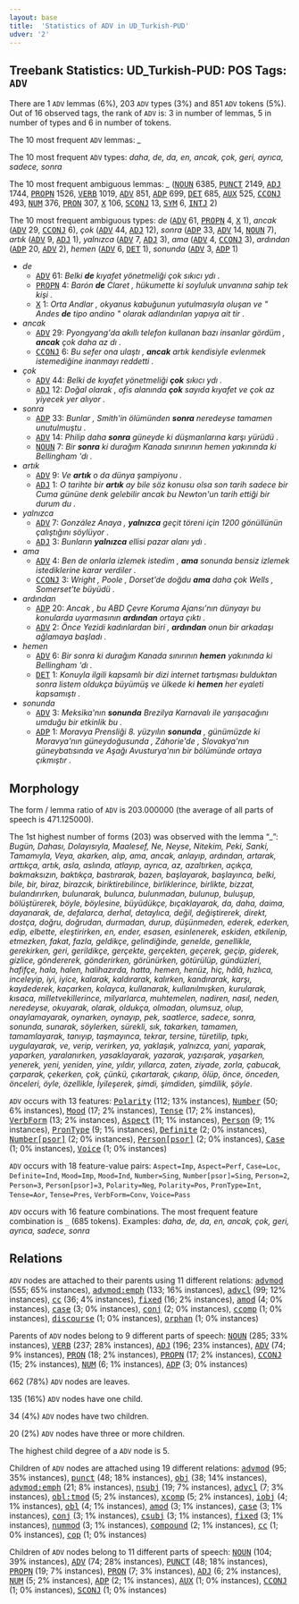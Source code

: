 ```yaml
---
layout: base
title:  'Statistics of ADV in UD_Turkish-PUD'
udver: '2'
---
```


## Treebank Statistics: UD_Turkish-PUD: POS Tags: `ADV`

There are 1 `ADV` lemmas (6%), 203 `ADV` types (3%) and 851 `ADV` tokens (5%).
Out of 16 observed tags, the rank of `ADV` is: 3 in number of lemmas, 5 in number of types and 6 in number of tokens.

The 10 most frequent `ADV` lemmas: <em>_</em>

The 10 most frequent `ADV` types:  <em>daha, de, da, en, ancak, çok, geri, ayrıca, sadece, sonra</em>

The 10 most frequent ambiguous lemmas: <em>_</em> (<tt><a href="tr_pud-pos-NOUN.html">NOUN</a></tt> 6385, <tt><a href="tr_pud-pos-PUNCT.html">PUNCT</a></tt> 2149, <tt><a href="tr_pud-pos-ADJ.html">ADJ</a></tt> 1744, <tt><a href="tr_pud-pos-PROPN.html">PROPN</a></tt> 1526, <tt><a href="tr_pud-pos-VERB.html">VERB</a></tt> 1019, <tt><a href="tr_pud-pos-ADV.html">ADV</a></tt> 851, <tt><a href="tr_pud-pos-ADP.html">ADP</a></tt> 699, <tt><a href="tr_pud-pos-DET.html">DET</a></tt> 685, <tt><a href="tr_pud-pos-AUX.html">AUX</a></tt> 525, <tt><a href="tr_pud-pos-CCONJ.html">CCONJ</a></tt> 493, <tt><a href="tr_pud-pos-NUM.html">NUM</a></tt> 376, <tt><a href="tr_pud-pos-PRON.html">PRON</a></tt> 307, <tt><a href="tr_pud-pos-X.html">X</a></tt> 106, <tt><a href="tr_pud-pos-SCONJ.html">SCONJ</a></tt> 13, <tt><a href="tr_pud-pos-SYM.html">SYM</a></tt> 6, <tt><a href="tr_pud-pos-INTJ.html">INTJ</a></tt> 2)

The 10 most frequent ambiguous types:  <em>de</em> (<tt><a href="tr_pud-pos-ADV.html">ADV</a></tt> 61, <tt><a href="tr_pud-pos-PROPN.html">PROPN</a></tt> 4, <tt><a href="tr_pud-pos-X.html">X</a></tt> 1), <em>ancak</em> (<tt><a href="tr_pud-pos-ADV.html">ADV</a></tt> 29, <tt><a href="tr_pud-pos-CCONJ.html">CCONJ</a></tt> 6), <em>çok</em> (<tt><a href="tr_pud-pos-ADV.html">ADV</a></tt> 44, <tt><a href="tr_pud-pos-ADJ.html">ADJ</a></tt> 12), <em>sonra</em> (<tt><a href="tr_pud-pos-ADP.html">ADP</a></tt> 33, <tt><a href="tr_pud-pos-ADV.html">ADV</a></tt> 14, <tt><a href="tr_pud-pos-NOUN.html">NOUN</a></tt> 7), <em>artık</em> (<tt><a href="tr_pud-pos-ADV.html">ADV</a></tt> 9, <tt><a href="tr_pud-pos-ADJ.html">ADJ</a></tt> 1), <em>yalnızca</em> (<tt><a href="tr_pud-pos-ADV.html">ADV</a></tt> 7, <tt><a href="tr_pud-pos-ADJ.html">ADJ</a></tt> 3), <em>ama</em> (<tt><a href="tr_pud-pos-ADV.html">ADV</a></tt> 4, <tt><a href="tr_pud-pos-CCONJ.html">CCONJ</a></tt> 3), <em>ardından</em> (<tt><a href="tr_pud-pos-ADP.html">ADP</a></tt> 20, <tt><a href="tr_pud-pos-ADV.html">ADV</a></tt> 2), <em>hemen</em> (<tt><a href="tr_pud-pos-ADV.html">ADV</a></tt> 6, <tt><a href="tr_pud-pos-DET.html">DET</a></tt> 1), <em>sonunda</em> (<tt><a href="tr_pud-pos-ADV.html">ADV</a></tt> 3, <tt><a href="tr_pud-pos-ADP.html">ADP</a></tt> 1)


* <em>de</em>
  * <tt><a href="tr_pud-pos-ADV.html">ADV</a></tt> 61: <em>Belki <b>de</b> kıyafet yönetmeliği çok sıkıcı ydı .</em>
  * <tt><a href="tr_pud-pos-PROPN.html">PROPN</a></tt> 4: <em>Barón <b>de</b> Claret , hükumette ki soyluluk unvanına sahip tek kişi .</em>
  * <tt><a href="tr_pud-pos-X.html">X</a></tt> 1: <em>Orta Andlar , okyanus kabuğunun yutulmasıyla oluşan ve " Andes <b>de</b> tipo andino " olarak adlandırılan yapıya ait tir .</em>
* <em>ancak</em>
  * <tt><a href="tr_pud-pos-ADV.html">ADV</a></tt> 29: <em>Pyongyang'da akıllı telefon kullanan bazı insanlar gördüm , <b>ancak</b> çok daha az dı .</em>
  * <tt><a href="tr_pud-pos-CCONJ.html">CCONJ</a></tt> 6: <em>Bu sefer ona ulaştı , <b>ancak</b> artık kendisiyle evlenmek istemediğine inanmayı reddetti .</em>
* <em>çok</em>
  * <tt><a href="tr_pud-pos-ADV.html">ADV</a></tt> 44: <em>Belki de kıyafet yönetmeliği <b>çok</b> sıkıcı ydı .</em>
  * <tt><a href="tr_pud-pos-ADJ.html">ADJ</a></tt> 12: <em>Doğal olarak , ofis alanında <b>çok</b> sayıda kıyafet ve çok az yiyecek yer alıyor .</em>
* <em>sonra</em>
  * <tt><a href="tr_pud-pos-ADP.html">ADP</a></tt> 33: <em>Bunlar , Smith'in ölümünden <b>sonra</b> neredeyse tamamen unutulmuştu .</em>
  * <tt><a href="tr_pud-pos-ADV.html">ADV</a></tt> 14: <em>Philip daha <b>sonra</b> güneyde ki düşmanlarına karşı yürüdü .</em>
  * <tt><a href="tr_pud-pos-NOUN.html">NOUN</a></tt> 7: <em>Bir <b>sonra</b> ki durağım Kanada sınırının hemen yakınında ki Bellingham 'dı .</em>
* <em>artık</em>
  * <tt><a href="tr_pud-pos-ADV.html">ADV</a></tt> 9: <em>Ve <b>artık</b> o da dünya şampiyonu .</em>
  * <tt><a href="tr_pud-pos-ADJ.html">ADJ</a></tt> 1: <em>O tarihte bir <b>artık</b> ay bile söz konusu olsa son tarih sadece bir Cuma gününe denk gelebilir ancak bu Newton'un tarih ettiği bir durum du .</em>
* <em>yalnızca</em>
  * <tt><a href="tr_pud-pos-ADV.html">ADV</a></tt> 7: <em>González Anaya , <b>yalnızca</b> geçit töreni için 1200 gönüllünün çalıştığını söylüyor .</em>
  * <tt><a href="tr_pud-pos-ADJ.html">ADJ</a></tt> 3: <em>Bunların <b>yalnızca</b> ellisi pazar alanı ydı .</em>
* <em>ama</em>
  * <tt><a href="tr_pud-pos-ADV.html">ADV</a></tt> 4: <em>Ben de onlarla izlemek istedim , <b>ama</b> sonunda bensiz izlemek istediklerine karar verdiler .</em>
  * <tt><a href="tr_pud-pos-CCONJ.html">CCONJ</a></tt> 3: <em>Wright , Poole , Dorset'de doğdu <b>ama</b> daha çok Wells , Somerset'te büyüdü .</em>
* <em>ardından</em>
  * <tt><a href="tr_pud-pos-ADP.html">ADP</a></tt> 20: <em>Ancak , bu ABD Çevre Koruma Ajansı'nın dünyayı bu konularda uyarmasının <b>ardından</b> ortaya çıktı .</em>
  * <tt><a href="tr_pud-pos-ADV.html">ADV</a></tt> 2: <em>Önce Yezidi kadınlardan biri , <b>ardından</b> onun bir arkadaşı ağlamaya başladı .</em>
* <em>hemen</em>
  * <tt><a href="tr_pud-pos-ADV.html">ADV</a></tt> 6: <em>Bir sonra ki durağım Kanada sınırının <b>hemen</b> yakınında ki Bellingham 'dı .</em>
  * <tt><a href="tr_pud-pos-DET.html">DET</a></tt> 1: <em>Konuyla ilgili kapsamlı bir dizi internet tartışması bulduktan sonra listem oldukça büyümüş ve ülkede ki <b>hemen</b> her eyaleti kapsamıştı .</em>
* <em>sonunda</em>
  * <tt><a href="tr_pud-pos-ADV.html">ADV</a></tt> 3: <em>Meksika'nın <b>sonunda</b> Brezilya Karnavalı ile yarışacağını umduğu bir etkinlik bu .</em>
  * <tt><a href="tr_pud-pos-ADP.html">ADP</a></tt> 1: <em>Moravya Prensliği 8. yüzyılın <b>sonunda</b> , günümüzde ki Moravya'nın güneydoğusunda , Záhorie'de , Slovakya'nın güneybatısında ve Aşağı Avusturya'nın bir bölümünde ortaya çıkmıştır .</em>

## Morphology

The form / lemma ratio of `ADV` is 203.000000 (the average of all parts of speech is 471.125000).

The 1st highest number of forms (203) was observed with the lemma “_”: <em>Bugün, Dahası, Dolayısıyla, Maalesef, Ne, Neyse, Nitekim, Peki, Sanki, Tamamıyla, Veya, akarken, alıp, ama, ancak, anlayıp, ardından, artarak, arttıkça, artık, asla, aslında, atlayıp, ayrıca, az, azaltırken, açıkça, bakmaksızın, baktıkça, bastırarak, bazen, başlayarak, başlayınca, belki, bile, bir, biraz, birazcık, biriktirebilince, birliklerince, birlikte, bizzat, bulandırırken, bulunarak, bulunca, bulunmadan, bulunup, buluşup, bölüştürerek, böyle, böylesine, büyüdükçe, bıçaklayarak, da, daha, daima, dayanarak, de, defalarca, derhal, detaylıca, değil, değiştirerek, direkt, dostça, doğru, doğrudan, durmadan, durup, düşünmeden, ederek, ederken, edip, elbette, eleştirirken, en, ender, esasen, esinlenerek, eskiden, etkilenip, etmezken, fakat, fazla, geldikçe, gelindiğinde, genelde, genellikle, gerekirken, geri, gerildikçe, gerçekte, gerçekten, geçerek, geçip, giderek, gizlice, göndererek, gönderirken, görünürken, götürülüp, gündüzleri, hafifçe, hala, halen, halihazırda, hatta, hemen, henüz, hiç, hâlâ, hızlıca, inceleyip, iyi, iyice, kalarak, kaldırarak, kalırken, kandırarak, karşı, kaydederek, kaçarken, kolayca, kullanarak, kullanılmışken, kurularak, kısaca, milletvekillerince, milyarlarca, muhtemelen, nadiren, nasıl, neden, neredeyse, okuyarak, olarak, oldukça, olmadan, olumsuz, olup, onaylamayarak, oynarken, oynayıp, pek, saatlerce, sadece, sonra, sonunda, sunarak, söylerken, sürekli, sık, takarken, tamamen, tamamlayarak, tanıyıp, taşmayınca, tekrar, tersine, türetilip, tıpkı, uygulayarak, ve, verip, verirken, ya, yaklaşık, yalnızca, yani, yaparak, yaparken, yaralanırken, yasaklayarak, yazarak, yazışarak, yaşarken, yenerek, yeni, yeniden, yine, yıldır, yıllarca, zaten, ziyade, zorla, çabucak, çarparak, çekerken, çok, çünkü, çıkartarak, çıkarıp, ölüp, önce, önceden, önceleri, öyle, özellikle, İyileşerek, şimdi, şimdiden, şimdilik, şöyle</em>.

`ADV` occurs with 13 features: <tt><a href="tr_pud-feat-Polarity.html">Polarity</a></tt> (112; 13% instances), <tt><a href="tr_pud-feat-Number.html">Number</a></tt> (50; 6% instances), <tt><a href="tr_pud-feat-Mood.html">Mood</a></tt> (17; 2% instances), <tt><a href="tr_pud-feat-Tense.html">Tense</a></tt> (17; 2% instances), <tt><a href="tr_pud-feat-VerbForm.html">VerbForm</a></tt> (13; 2% instances), <tt><a href="tr_pud-feat-Aspect.html">Aspect</a></tt> (11; 1% instances), <tt><a href="tr_pud-feat-Person.html">Person</a></tt> (9; 1% instances), <tt><a href="tr_pud-feat-PronType.html">PronType</a></tt> (9; 1% instances), <tt><a href="tr_pud-feat-Definite.html">Definite</a></tt> (2; 0% instances), <tt><a href="tr_pud-feat-Number-psor.html">Number[psor]</a></tt> (2; 0% instances), <tt><a href="tr_pud-feat-Person-psor.html">Person[psor]</a></tt> (2; 0% instances), <tt><a href="tr_pud-feat-Case.html">Case</a></tt> (1; 0% instances), <tt><a href="tr_pud-feat-Voice.html">Voice</a></tt> (1; 0% instances)

`ADV` occurs with 18 feature-value pairs: `Aspect=Imp`, `Aspect=Perf`, `Case=Loc`, `Definite=Ind`, `Mood=Imp`, `Mood=Ind`, `Number=Sing`, `Number[psor]=Sing`, `Person=2`, `Person=3`, `Person[psor]=3`, `Polarity=Neg`, `Polarity=Pos`, `PronType=Int`, `Tense=Aor`, `Tense=Pres`, `VerbForm=Conv`, `Voice=Pass`

`ADV` occurs with 16 feature combinations.
The most frequent feature combination is `_` (685 tokens).
Examples: <em>daha, de, da, en, ancak, çok, geri, ayrıca, sadece, sonra</em>


## Relations

`ADV` nodes are attached to their parents using 11 different relations: <tt><a href="tr_pud-dep-advmod.html">advmod</a></tt> (555; 65% instances), <tt><a href="tr_pud-dep-advmod-emph.html">advmod:emph</a></tt> (133; 16% instances), <tt><a href="tr_pud-dep-advcl.html">advcl</a></tt> (99; 12% instances), <tt><a href="tr_pud-dep-cc.html">cc</a></tt> (36; 4% instances), <tt><a href="tr_pud-dep-fixed.html">fixed</a></tt> (16; 2% instances), <tt><a href="tr_pud-dep-amod.html">amod</a></tt> (4; 0% instances), <tt><a href="tr_pud-dep-case.html">case</a></tt> (3; 0% instances), <tt><a href="tr_pud-dep-conj.html">conj</a></tt> (2; 0% instances), <tt><a href="tr_pud-dep-ccomp.html">ccomp</a></tt> (1; 0% instances), <tt><a href="tr_pud-dep-discourse.html">discourse</a></tt> (1; 0% instances), <tt><a href="tr_pud-dep-orphan.html">orphan</a></tt> (1; 0% instances)

Parents of `ADV` nodes belong to 9 different parts of speech: <tt><a href="tr_pud-pos-NOUN.html">NOUN</a></tt> (285; 33% instances), <tt><a href="tr_pud-pos-VERB.html">VERB</a></tt> (237; 28% instances), <tt><a href="tr_pud-pos-ADJ.html">ADJ</a></tt> (196; 23% instances), <tt><a href="tr_pud-pos-ADV.html">ADV</a></tt> (74; 9% instances), <tt><a href="tr_pud-pos-PRON.html">PRON</a></tt> (18; 2% instances), <tt><a href="tr_pud-pos-PROPN.html">PROPN</a></tt> (17; 2% instances), <tt><a href="tr_pud-pos-CCONJ.html">CCONJ</a></tt> (15; 2% instances), <tt><a href="tr_pud-pos-NUM.html">NUM</a></tt> (6; 1% instances), <tt><a href="tr_pud-pos-ADP.html">ADP</a></tt> (3; 0% instances)

662 (78%) `ADV` nodes are leaves.

135 (16%) `ADV` nodes have one child.

34 (4%) `ADV` nodes have two children.

20 (2%) `ADV` nodes have three or more children.

The highest child degree of a `ADV` node is 5.

Children of `ADV` nodes are attached using 19 different relations: <tt><a href="tr_pud-dep-advmod.html">advmod</a></tt> (95; 35% instances), <tt><a href="tr_pud-dep-punct.html">punct</a></tt> (48; 18% instances), <tt><a href="tr_pud-dep-obj.html">obj</a></tt> (38; 14% instances), <tt><a href="tr_pud-dep-advmod-emph.html">advmod:emph</a></tt> (21; 8% instances), <tt><a href="tr_pud-dep-nsubj.html">nsubj</a></tt> (19; 7% instances), <tt><a href="tr_pud-dep-advcl.html">advcl</a></tt> (7; 3% instances), <tt><a href="tr_pud-dep-obl-tmod.html">obl:tmod</a></tt> (5; 2% instances), <tt><a href="tr_pud-dep-xcomp.html">xcomp</a></tt> (5; 2% instances), <tt><a href="tr_pud-dep-iobj.html">iobj</a></tt> (4; 1% instances), <tt><a href="tr_pud-dep-obl.html">obl</a></tt> (4; 1% instances), <tt><a href="tr_pud-dep-amod.html">amod</a></tt> (3; 1% instances), <tt><a href="tr_pud-dep-case.html">case</a></tt> (3; 1% instances), <tt><a href="tr_pud-dep-conj.html">conj</a></tt> (3; 1% instances), <tt><a href="tr_pud-dep-csubj.html">csubj</a></tt> (3; 1% instances), <tt><a href="tr_pud-dep-fixed.html">fixed</a></tt> (3; 1% instances), <tt><a href="tr_pud-dep-nummod.html">nummod</a></tt> (3; 1% instances), <tt><a href="tr_pud-dep-compound.html">compound</a></tt> (2; 1% instances), <tt><a href="tr_pud-dep-cc.html">cc</a></tt> (1; 0% instances), <tt><a href="tr_pud-dep-cop.html">cop</a></tt> (1; 0% instances)

Children of `ADV` nodes belong to 11 different parts of speech: <tt><a href="tr_pud-pos-NOUN.html">NOUN</a></tt> (104; 39% instances), <tt><a href="tr_pud-pos-ADV.html">ADV</a></tt> (74; 28% instances), <tt><a href="tr_pud-pos-PUNCT.html">PUNCT</a></tt> (48; 18% instances), <tt><a href="tr_pud-pos-PROPN.html">PROPN</a></tt> (19; 7% instances), <tt><a href="tr_pud-pos-PRON.html">PRON</a></tt> (7; 3% instances), <tt><a href="tr_pud-pos-ADJ.html">ADJ</a></tt> (6; 2% instances), <tt><a href="tr_pud-pos-NUM.html">NUM</a></tt> (5; 2% instances), <tt><a href="tr_pud-pos-ADP.html">ADP</a></tt> (2; 1% instances), <tt><a href="tr_pud-pos-AUX.html">AUX</a></tt> (1; 0% instances), <tt><a href="tr_pud-pos-CCONJ.html">CCONJ</a></tt> (1; 0% instances), <tt><a href="tr_pud-pos-SCONJ.html">SCONJ</a></tt> (1; 0% instances)

